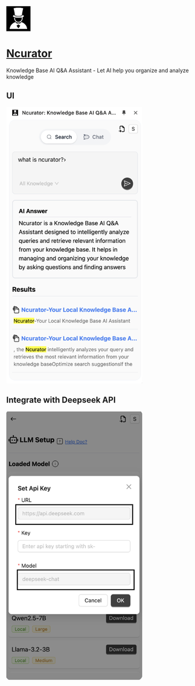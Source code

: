 <img src="./assets/logo.png" width="64" height="auto" />

# [Ncurator](https://www.ncurator.com)

Knowledge Base AI Q&A Assistant -
Let AI help you organize and analyze knowledge

## UI
<img src="./assets/screenshot3.png" width="360" height="auto" />

## Integrate with Deepseek API
<img src="./assets/screenshot2.png" width="360" height="auto" />